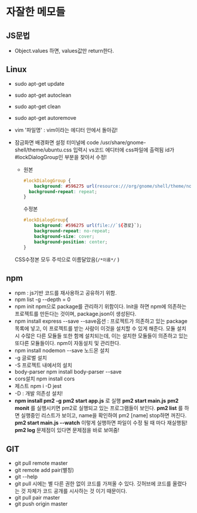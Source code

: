 # 자잘한 메모들

## JS문법

- Object.values 하면, values값만 return한다.

## Linux

- sudo apt-get update

- sudo apt-get autoclean

- sudo apt-get clean

- sudo apt-get autoremove

- vim '파일명' : vim이라는 에디터 안에서 돌아감!

- 잠금화면 배경화면 설정
  터미널에 code /usr/share/gnome-shell/theme/ubuntu.css
  입력시 vs코드 에디터에 css파일에 출력됨 id가 \#lockDialogGroup인 부분을 찾아서 수정!

  - 원본

    ```css
    #lockDialogGroup {
        background: #596275 url(resource:///org/gnome/shell/theme/noise-texture.png);
      background-repeat: repeat;
    }
    ```

    수정본

    ```css
    #lockDialogGroup{
        background: #596275 url(file://`${경로}`);
        background-repeat: no-repeat;
        background-size: cover;
        background-position: center; 
    }
    ```

  CSS수정본 모두 주석으로 이름달았음(`/*이름*/` )

## npm

- npm : js기반 코드를 재사용하고 공유하기 위함.
- npm list -g --depth = 0
- npm init 
  npm으로 package를 관리하기 위함이다. Init을 하면 npm에 의존하는 프로젝트를 만든다는 것이며, package.json이 생성된다.
- npm install express --save
  --save옵션 : 프로젝트가 의존하고 있는 package목록에 넣고, 이 프로젝트를 받는 사람이 이것을 설치할 수 있게 해준다.
  모듈 설치시 수많은 다른 모듈들 또한 함께 설치되는데, 이는 설치한 모듈들이 의존하고 있는 또다른 모듈들이다. npm이 자동설치 및 관리한다.
- npm install nodemon --save
  노드몬 설치
- -g 글로벌 설치
- -S 프로젝트 내에서의 설치
- body-parser
  npm install body-parser --save
- cors설치
  npm install cors
- 제스트
  npm i -D jest
- -D : 개발 의존성 설치!
- **npm install pm2 -g**
  **pm2 start app.js** 로 실행
  **pm2 start main.js**
  **pm2 monit** 를 실행시키면 pm2로 실행되고 있는 프로그램들이 보인다.
  **pm2 list** 를 하면 실행중인 리스트가 보이고, name을 확인하여 pm2 [name] stop하면 꺼진다.
  **pm2 start main.js --watch** 이렇게 실행하면 파일이 수정 될 때 마다 재실행됨!
  **pm2 log** 문제점이 있다면 문제점을 바로 보여줌!

## GIT

- git pull remote master
- git remote add pair(별칭) <url>
- git --help
- git pull 시에는 별 다른 권한 없이 코드를 가져올 수 있다.
  깃허브에 코드를 올렸다는 것 자체가 코드 공개를 시사하는 것 이기 때문이다.
- git pull pair master
- git push origin master